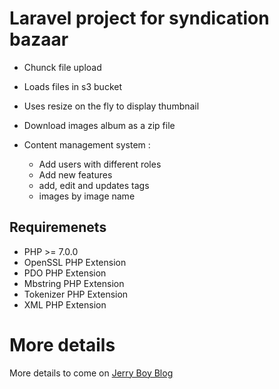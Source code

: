 # Laravel project for syndication bazaar 
* Chunck file upload
* Loads files in s3 bucket
* Uses resize on the fly to display thumbnail
* Download images album as a zip file
* Content management system :

    - Add users with different roles
    - Add new features
    - add, edit and updates tags
    - images by image name

## Requiremenets

* PHP >= 7.0.0
* OpenSSL PHP Extension
* PDO PHP Extension
* Mbstring PHP Extension
* Tokenizer PHP Extension
* XML PHP Extension

# More details 

More details to come on  [Jerry Boy Blog](https://#)


